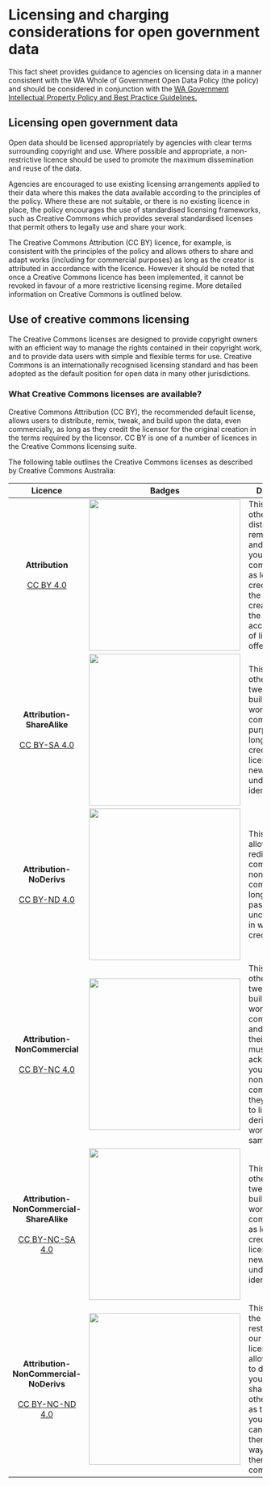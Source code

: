 # Licensing and charging considerations for open government data
This fact sheet provides guidance to agencies on licensing data in a manner consistent
with the WA Whole of Government Open Data Policy (the policy) and should be
considered in conjunction with the [WA Government Intellectual Property Policy and Best
Practice Guidelines.](http://www.commerce.wa.gov.au/publications/intellectual-property-wa-government-intellectual-property-policy-and-best-practice)

## Licensing open government data
Open data should be licensed appropriately by agencies with clear terms surrounding
copyright and use. Where possible and appropriate, a non-restrictive licence should be
used to promote the maximum dissemination and reuse of the data.

Agencies are encouraged to use existing licensing arrangements applied to their data
where this makes the data available according to the principles of the policy. Where
these are not suitable, or there is no existing licence in place, the policy encourages the
use of standardised licensing frameworks, such as Creative Commons which provides
several standardised licenses that permit others to legally use and share your work.

The Creative Commons Attribution (CC BY) licence, for example, is consistent with the
principles of the policy and allows others to share and adapt works (including for
commercial purposes) as long as the creator is attributed in accordance with the
licence. However it should be noted that once a Creative Commons licence has been
implemented, it cannot be revoked in favour of a more restrictive licensing regime. More
detailed information on Creative Commons is outlined below.

## Use of creative commons licensing
The Creative Commons licenses are designed to provide copyright owners with an
efficient way to manage the rights contained in their copyright work, and to provide data
users with simple and flexible terms for use. Creative Commons is an internationally
recognised licensing standard and has been adopted as the default position for open
data in many other jurisdictions.

### What Creative Commons licenses are available?
Creative Commons Attribution (CC BY), the recommended default license, allows users
to distribute, remix, tweak, and build upon the data, even commercially, as long as they
credit the licensor for the original creation in the terms required by the licensor. CC BY
is one of a number of licences in the Creative Commons licensing suite.

The following table outlines the Creative Commons licenses as described by Creative
Commons Australia:

| __Licence__ | __Badges__ | __Description__ |
|:---:|:---:|---|
| __Attribution__<br><br> [CC BY 4.0](https://creativecommons.org/licenses/by/4.0/) | <img src="/imgs/CC-BY.png" style=" width:300px"> | This license lets others distribute, remix, tweak, and build upon your work, even commercially, as long as they credit you for the original creation. This is the most accommodating of licenses offered. |
| __Attribution-ShareAlike__<br><br> [CC BY-SA 4.0](https://creativecommons.org/licenses/by-sa/4.0/) | <img src="/imgs/CC-BY-SA.png" style=" width:300px"> | This license lets others remix, tweak, and build upon your work even for commercial purposes, as long as they credit you and license their new creations under the identical terms. |
| __Attribution-NoDerivs__<br><br> [CC BY-ND 4.0](https://creativecommons.org/licenses/by-nd/4.0/) | <img src="/imgs/CC-BY-ND.png" style=" width:300px"> | This license allows for redistribution, commercial and non-commercial, as long as it is passed along unchanged and in whole, with credit to you. |
| __Attribution-NonCommercial__<br><br> [CC BY-NC 4.0](https://creativecommons.org/licenses/by-nc/4.0/) | <img src="/imgs/CC-BY-NC.png" style=" width:300px"> | This license lets others remix, tweak, and build upon your work non-commercially, and although their new works must also acknowledge you and be non-commercial, they don’t have to license their derivative works on the same terms. |
| __Attribution-NonCommercial-ShareAlike__<br><br> [CC BY-NC-SA 4.0](https://creativecommons.org/licenses/by-nc-sa/4.0/) | <img src="/imgs/CC-BY-NC-SA.png" style=" width:300px"> | This license lets others remix, tweak, and build upon your work non-commercially, as long as they credit you and license their new creations under the identical terms. |
| __Attribution-NonCommercial-NoDerivs__<br><br> [CC BY-NC-ND 4.0](https://creativecommons.org/licenses/by-nc-nd/4.0/) | <img src="/imgs/CC-BY-NC-ND.png" style=" width:300px"> | This license is the most restrictive of our six main licenses, only allowing others to download your works and share them with others as long as they credit you, but they can’t change them in any way or use them commercially. |
